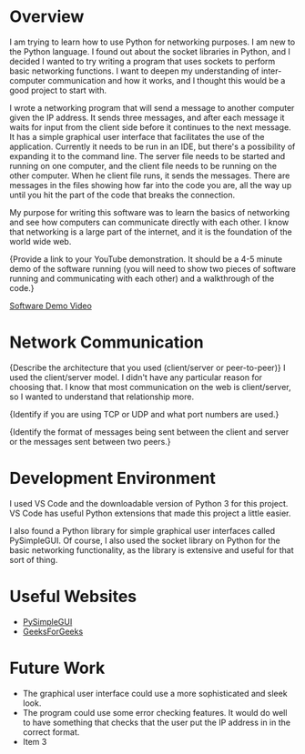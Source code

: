 # Overview

I am trying to learn how to use Python for networking purposes. I am new to the Python language. I found out about the socket libraries in Python, and I decided I wanted to try writing a program that uses sockets to perform basic networking functions. I want to deepen my understanding of inter-computer communication and how it works, and I thought this would be a good project to start with.

I wrote a networking program that will send a message to another computer given the IP address. It sends three messages, and after each message it waits for input from the client side before it continues to the next message. It has a simple graphical user interface that facilitates the use of the application. Currently it needs to be run in an IDE, but there's a possibility of expanding it to the command line. The server file needs to be started and running on one computer, and the client file needs to be running on the other computer. When he client file runs, it sends the messages. There are messages in the files showing how far into the code you are, all the way up until you hit the part of the code that breaks the connection.

My purpose for writing this software was to learn the basics of networking and see how computers can communicate directly with each other. I know that networking is a large part of the internet, and it is the foundation of the world wide web. 

{Provide a link to your YouTube demonstration.  It should be a 4-5 minute demo of the software running (you will need to show two pieces of software running and communicating with each other) and a walkthrough of the code.}

[Software Demo Video](http://youtube.link.goes.here)

# Network Communication

{Describe the architecture that you used (client/server or peer-to-peer)}
I used the client/server model. I didn't have any particular reason for choosing that. I know that most communication on the web is client/server, so I wanted to understand that relationship more.

{Identify if you are using TCP or UDP and what port numbers are used.}

{Identify the format of messages being sent between the client and server or the messages sent between two peers.}

# Development Environment

I used VS Code and the downloadable version of Python 3 for this project. VS Code has useful Python extensions that made this project a little easier.

I also found a Python library for simple graphical user interfaces called PySimpleGUI. Of course, I also used the socket library on Python for the basic networking functionality, as the library is extensive and useful for that sort of thing.

# Useful Websites

* [PySimpleGUI](https://pysimplegui.readthedocs.io/en/latest/)
* [GeeksForGeeks](https://www.geeksforgeeks.org/themes-in-pysimplegui/)

# Future Work

* The graphical user interface could use a more sophisticated and sleek look.
* The program could use some error checking features. It would do well to have something that checks that the user put the IP address in in the correct format.
* Item 3
